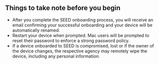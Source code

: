 ## Things to take note before you begin

- After you complete the SEED onboarding process, you will receive an email confirming your successful onboarding and your device will be automatically renamed.
- Restart your device when prompted. Mac users will be prompted to reset their password to enforce a strong password policy.
- If a device onboarded to SEED is compromised, lost or if the owner of the device changes, the respective agency may remotely wipe the device, including any personal information.
